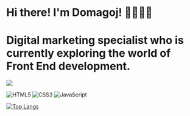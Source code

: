 # Hi there! I'm Domagoj! 👋🏼🧑🏻
# Digital marketing specialist who is currently exploring the world of Front End development.

<img src="https://github-readme-stats.vercel.app/api?username=dcosic94&count_private=true&show_icons=true&theme=dracula&include_all_commits=true" />

![HTML5](https://img.shields.io/badge/html5-%23E34F26.svg?style=for-the-badge&logo=html5&logoColor=white)
![CSS3](https://img.shields.io/badge/css3-%231572B6.svg?style=for-the-badge&logo=css3&logoColor=white)
![JavaScript](https://img.shields.io/badge/javascript-%23323330.svg?style=for-the-badge&logo=javascript&logoColor=%23F7DF1E)

[![Top Langs](https://github-readme-stats.vercel.app/api/top-langs/?username=dcosic94&layout=compact)](https://github.com/anuraghazra/github-readme-stats)
